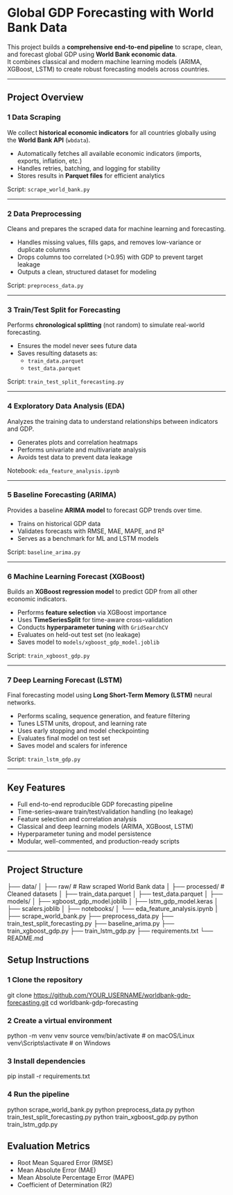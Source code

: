 # Global GDP Forecasting with World Bank Data

This project builds a **comprehensive end-to-end pipeline** to scrape, clean, and forecast global GDP using **World Bank economic data**.  
It combines classical and modern machine learning models (ARIMA, XGBoost, LSTM) to create robust forecasting models across countries.

---

## Project Overview

### 1 Data Scraping
We collect **historical economic indicators** for all countries globally using the **World Bank API** (`wbdata`).

- Automatically fetches all available economic indicators (imports, exports, inflation, etc.)
- Handles retries, batching, and logging for stability
- Stores results in **Parquet files** for efficient analytics

Script: `scrape_world_bank.py`

---

### 2️ Data Preprocessing
Cleans and prepares the scraped data for machine learning and forecasting.

- Handles missing values, fills gaps, and removes low-variance or duplicate columns
- Drops columns too correlated (>0.95) with GDP to prevent target leakage
- Outputs a clean, structured dataset for modeling

Script: `preprocess_data.py`

---

### 3️ Train/Test Split for Forecasting
Performs **chronological splitting** (not random) to simulate real-world forecasting.

- Ensures the model never sees future data
- Saves resulting datasets as:
  - `train_data.parquet`
  - `test_data.parquet`

Script: `train_test_split_forecasting.py`

---

### 4️ Exploratory Data Analysis (EDA)
Analyzes the training data to understand relationships between indicators and GDP.

- Generates plots and correlation heatmaps
- Performs univariate and multivariate analysis
- Avoids test data to prevent data leakage

Notebook: `eda_feature_analysis.ipynb`

---

### 5️ Baseline Forecasting (ARIMA)
Provides a baseline **ARIMA model** to forecast GDP trends over time.

- Trains on historical GDP data
- Validates forecasts with RMSE, MAE, MAPE, and R²
- Serves as a benchmark for ML and LSTM models

Script: `baseline_arima.py`

---

### 6️ Machine Learning Forecast (XGBoost)
Builds an **XGBoost regression model** to predict GDP from all other economic indicators.

- Performs **feature selection** via XGBoost importance
- Uses **TimeSeriesSplit** for time-aware cross-validation
- Conducts **hyperparameter tuning** with `GridSearchCV`
- Evaluates on held-out test set (no leakage)
- Saves model to `models/xgboost_gdp_model.joblib`

Script: `train_xgboost_gdp.py`

---

### 7️ Deep Learning Forecast (LSTM)
Final forecasting model using **Long Short-Term Memory (LSTM)** neural networks.

- Performs scaling, sequence generation, and feature filtering
- Tunes LSTM units, dropout, and learning rate
- Uses early stopping and model checkpointing
- Evaluates final model on test set
- Saves model and scalers for inference

Script: `train_lstm_gdp.py`

---

## Key Features

- Full end-to-end reproducible GDP forecasting pipeline  
- Time-series–aware train/test/validation handling (no leakage)  
- Feature selection and correlation analysis  
- Classical and deep learning models (ARIMA, XGBoost, LSTM)  
- Hyperparameter tuning and model persistence  
- Modular, well-commented, and production-ready scripts  

---

## Project Structure

├── data/
│ ├── raw/ # Raw scraped World Bank data
│ ├── processed/ # Cleaned datasets
│ ├── train_data.parquet
│ ├── test_data.parquet
│
├── models/
│ ├── xgboost_gdp_model.joblib
│ ├── lstm_gdp_model.keras
│ ├── scalers.joblib
│
├── notebooks/
│ └── eda_feature_analysis.ipynb
│
├── scrape_world_bank.py
├── preprocess_data.py
├── train_test_split_forecasting.py
├── baseline_arima.py
├── train_xgboost_gdp.py
├── train_lstm_gdp.py
├── requirements.txt
└── README.md

## Setup Instructions

### 1️ Clone the repository

git clone https://github.com/YOUR_USERNAME/worldbank-gdp-forecasting.git
cd worldbank-gdp-forecasting

### 2️ Create a virtual environment

python -m venv venv
source venv/bin/activate  # on macOS/Linux
venv\Scripts\activate     # on Windows

### 3️ Install dependencies

pip install -r requirements.txt

### 4️ Run the pipeline

python scrape_world_bank.py
python preprocess_data.py
python train_test_split_forecasting.py
python train_xgboost_gdp.py
python train_lstm_gdp.py

## Evaluation Metrics
- Root Mean Squared Error (RMSE)
- Mean Absolute Error (MAE)
- Mean Absolute Percentage Error (MAPE)
- Coefficient of Determination (R2)

